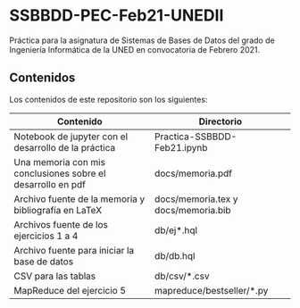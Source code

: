 # SSBBDD-PEC-Feb21-UNEDII

Práctica para la asignatura de Sistemas de Bases de Datos del grado de Ingeniería Informática de la UNED en convocatoria de Febrero 2021.

## Contenidos

Los contenidos de este repositorio son los siguientes:


| Contenido | Directorio |
|-----------|------------|
| Notebook de jupyter con el desarrollo de la práctica | Practica-SSBBDD-Feb21.ipynb |
| Una memoria con mis conclusiones sobre el desarrollo en pdf | docs/memoria.pdf |
| Archivo fuente de la memoria y bibliografía en LaTeX | docs/memoria.tex y docs/memoria.bib |
| Archivos fuente de los ejercicios 1 a 4 | db/ej*.hql |
| Archivo fuente para iniciar la base de datos | db/db.hql |
| CSV para las tablas | db/csv/*.csv |
| MapReduce del ejercicio 5 | mapreduce/bestseller/*.py |

